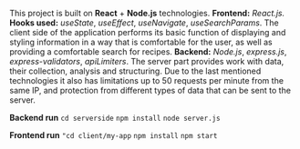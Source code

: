 This project is built on **React** + **Node.js** technologies.
**Frontend:** *React.js.*
**Hooks used:** *useState*, *useEffect*, *useNavigate*, *useSearchParams*. 
The client side of the application performs its basic function of displaying and styling information in a way that is comfortable for the user, as well as providing a comfortable search for recipes.
**Backend:** *Node.js*, *express.js*, *express-validators*, *apiLimiters*. 
The server part provides work with data, their collection, analysis and structuring. Due to the last mentioned technologies it also has limitations up to 50 requests per minute from the same IP, and protection from different types of data that can be sent to the server.

**Backend run**
```cd serverside```
```npm install```
```node server.js```

**Frontend run**
```"cd client/my-app```
```npm install```
```npm start```
